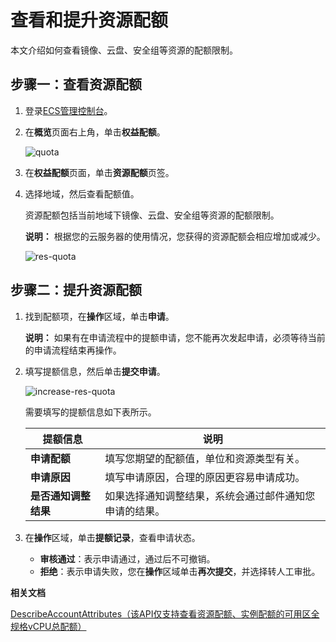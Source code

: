 # 查看和提升资源配额

本文介绍如何查看镜像、云盘、安全组等资源的配额限制。

## 步骤一：查看资源配额

1.  登录[ECS管理控制台](https://ecs.console.aliyun.com)。

2.  在**概览**页面右上角，单击**权益配额**。

    ![quota](https://static-aliyun-doc.oss-accelerate.aliyuncs.com/assets/img/zh-CN/1672580061/p166801.png)

3.  在**权益配额**页面，单击**资源配额**页签。

4.  选择地域，然后查看配额值。

    资源配额包括当前地域下镜像、云盘、安全组等资源的配额限制。

    **说明：** 根据您的云服务器的使用情况，您获得的资源配额会相应增加或减少。

    ![res-quota](https://static-aliyun-doc.oss-accelerate.aliyuncs.com/assets/img/zh-CN/3699865061/p166924.png)


## 步骤二：提升资源配额

1.  找到配额项，在**操作**区域，单击**申请**。

    **说明：** 如果有在申请流程中的提额申请，您不能再次发起申请，必须等待当前的申请流程结束再操作。

2.  填写提额信息，然后单击**提交申请**。

    ![increase-res-quota](https://static-aliyun-doc.oss-accelerate.aliyuncs.com/assets/img/zh-CN/3699865061/p167165.png)

    需要填写的提额信息如下表所示。

    |提额信息|说明|
    |----|--|
    |**申请配额**|填写您期望的配额值，单位和资源类型有关。|
    |**申请原因**|填写申请原因，合理的原因更容易申请成功。|
    |**是否通知调整结果**|如果选择通知调整结果，系统会通过邮件通知您申请的结果。|

3.  在**操作**区域，单击**提额记录**，查看申请状态。

    -   **审核通过**：表示申请通过，通过后不可撤销。
    -   **拒绝**：表示申请失败，您在**操作**区域单击**再次提交**，并选择转人工审批。

**相关文档**  


[DescribeAccountAttributes（该API仅支持查看资源配额、实例配额的可用区全规格vCPU总配额）](/intl.zh-CN/API参考/其他接口/DescribeAccountAttributes.md)

